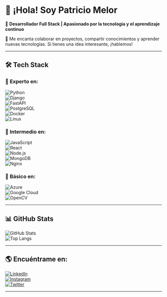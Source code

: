 # 👋 ¡Hola! Soy Patricio Melor  

🚀 **Desarrollador Full Stack | Apasionado por la tecnología y el aprendizaje continuo**  

📌 Me encanta colaborar en proyectos, compartir conocimientos y aprender nuevas tecnologías. Si tienes una idea interesante, ¡hablemos!  

---

## 🛠️ Tech Stack  

### 🔹 **Experto en:**  
![Python](https://img.shields.io/badge/python-3670A0?style=for-the-badge&logo=python&logoColor=ffdd54)  
![Django](https://img.shields.io/badge/django-%23092E20.svg?style=for-the-badge&logo=django&logoColor=white)  
![FastAPI](https://img.shields.io/badge/FastAPI-005571?style=for-the-badge&logo=fastapi)  
![PostgreSQL](https://img.shields.io/badge/postgres-%23316192.svg?style=for-the-badge&logo=postgresql&logoColor=white)  
![Docker](https://img.shields.io/badge/docker-%230db7ed.svg?style=for-the-badge&logo=docker&logoColor=white)  
![Linux](https://img.shields.io/badge/Linux-FCC624?style=for-the-badge&logo=linux&logoColor=black)  

### 🔹 **Intermedio en:**  
![JavaScript](https://img.shields.io/badge/javascript-%23323330.svg?style=for-the-badge&logo=javascript&logoColor=%23F7DF1E)  
![React](https://img.shields.io/badge/react-%2320232a.svg?style=for-the-badge&logo=react&logoColor=%2361DAFB)  
![Node.js](https://img.shields.io/badge/Node.js-43853D?style=for-the-badge&logo=node.js&logoColor=white)  
![MongoDB](https://img.shields.io/badge/MongoDB-%234ea94b.svg?style=for-the-badge&logo=mongodb&logoColor=white)  
![Nginx](https://img.shields.io/badge/nginx-%23009639.svg?style=for-the-badge&logo=nginx&logoColor=white)  

### 🔹 **Básico en:**  
![Azure](https://img.shields.io/badge/azure-%230072C6.svg?style=for-the-badge&logo=azure-devops&logoColor=white)  
![Google Cloud](https://img.shields.io/badge/Google%20Cloud-%234285F4.svg?style=for-the-badge&logo=google-cloud&logoColor=white)  
![OpenCV](https://img.shields.io/badge/opencv-%23white.svg?style=for-the-badge&logo=opencv&logoColor=white)  

---

## 📊 GitHub Stats  
![GitHub Stats](https://github-readme-stats.vercel.app/api?username=patriciomelor&show_icons=true&theme=radical)  
![Top Langs](https://github-readme-stats.vercel.app/api/top-langs/?username=patriciomelor&layout=compact&theme=radical)  

---

## 🌎 Encuéntrame en:  
[![LinkedIn](https://img.shields.io/badge/LinkedIn-%230077B5.svg?style=for-the-badge&logo=linkedin&logoColor=white)](https://linkedin.com/in/pmelor)  
[![Instagram](https://img.shields.io/badge/Instagram-%23E4405F.svg?style=for-the-badge&logo=Instagram&logoColor=white)](https://instagram.com/impattoo._)  
[![Twitter](https://img.shields.io/badge/Twitter-%231DA1F2.svg?style=for-the-badge&logo=Twitter&logoColor=white)](https://twitter.com/soyelpattoo._)  

---
